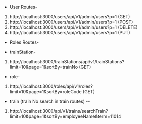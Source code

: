 
- User Routes- 
1. http://localhost:3000/users/api/v1/admin/users?p=1 (GET)
2. http://localhost:3000/users/api/v1/admin/users?p=1 (POST)
3. http://localhost:3000/users/api/v1/admin/users?p=1 (DELETE)
4. http://localhost:3000/users/api/v1/admin/users?p=1 (PUT)

- Roles Routes-

- trainStation-
1. http://localhost:3000/trainStations/api/v1/trainStations?limit=10&page=1&sortBy=trainNo (GET)

- role-
1. http://localhost:3000/roles/api/v1/roles?limit=10&page=1&sortBy=roleCode (GET)



- train (train No search in train routes) --
1. http://localhost:3000/api/v1/trains/searchTrain?limit=10&page=1&sortBy=employeeName&term=11014

